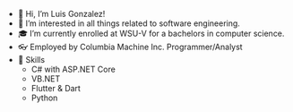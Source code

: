- 👋 Hi, I’m Luis Gonzalez!
- 👀 I’m interested in all things related to software engineering.
- 🎓 I’m currently enrolled at WSU-V for a bachelors in computer science.
- 👓 Employed by Columbia Machine Inc. Programmer/Analyst
- 🌱 Skills
  - C# with ASP.NET Core
  - VB.NET
  - Flutter & Dart
  - Python
 
<!---
Kronicvbr33z3/Kronicvbr33z3 is a ✨ special ✨ repository because its `README.md` (this file) appears on your GitHub profile.
You can click the Preview link to take a look at your changes.
--->
